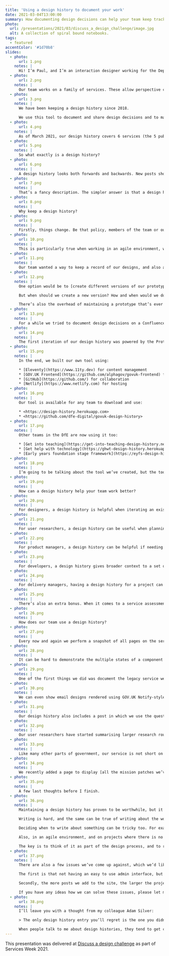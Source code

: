 ```yaml
---
title: 'Using a design history to document your work'
date: 2021-03-04T13:00:00
summary: How documenting design decisions can help your team keep track of how a service has developed over time.
photo:
  url: /presentations/2021/03/discuss_a_design_challenge/image.jpg
  alt: A collection of spiral bound notebooks.
tags:
  - featured
accentColor: '#1d70b8'
slides:
  - photo:
      url: 1.png
    notes: |
      Hi! I’m Paul, and I’m an interaction designer working for the Department of Education in the Becoming a teacher team. Fun fact: today is the 2 year anniversary of me joining the team.
  - photo:
      url: 2.png
    notes: |
      Our team works on a family of services. These allow perspective candidates to find teacher training courses before submit an application, and enable training providers to publish courses and then make decisions on the applications they receive.
  - photo:
      url: 3.png
    notes: |
      We have been keeping a design history since 2018.

      We use this tool to document and share design decisions and to maintain a permanent record of how our services have developed over time.
  - photo:
      url: 4.png
    notes: |
      As of March 2021, our design history covers 6 services (the 5 public-facing services plus an internal service used by support agents), and includes over 450 posts from 22 contributors.
  - photo:
      url: 5.png
    notes: |
      So what exactly is a design history?
  - photo:
      url: 6.png
    notes: |
      A design history looks both forwards and backwards. New posts show the team where a service is going, while older posts tell the story of how we got to where we are now.
  - photo:
      url: 7.png
    notes: |
      That’s a fancy description. The simpler answer is that a design history is a blog with a design team committed to regularly posting about their work.
  - photo:
      url: 8.png
    notes: |
      Why keep a design history?
  - photo:
      url: 9.png
    notes: |
      Firstly, things change. Be that policy, members of the team or our understanding of the problem space and a service’s users etc.
  - photo:
      url: 10.png
    notes: |
      This is particularly true when working in an agile environment, where things are constantly iterated. It can be hard to remember what things looked like, how they worked or why – and when – they changed.
  - photo:
      url: 11.png
    notes: |
      Our team wanted a way to keep a record of our designs, and also a way to share them. We looked at a few different options.
  - photo:
      url: 12.png
    notes: |
      One option would be to [create different versions of our prototype](https://designnotes.blog.gov.uk/2016/05/13/archiving-versions-of-a-prototype/).

      But when should we create a new version? How and when would we document smaller changes?

      There’s also the overhead of maintaining a prototype that’s ever growing in size.
  - photo:
      url: 13.png
    notes: |
      For a while we tried to document design decisions on a Confluence wiki. However, as this was private it was difficult to share documents more widely. It was also quite limiting in terms of formatting options.
  - photo:
      url: 14.png
    notes: |
      The first iteration of our design history was powered by the Prototype Kit. But the kit was not designed around the needs of content creation and curation. For example, it was hard to incorporate Markdown, tag posts and create an RSS feed.
  - photo:
      url: 15.png
    notes: |
      In the end, we built our own tool using:

      * [Eleventy](https://www.11ty.dev) for content management
      * [GOV.UK Frontend](https://github.com/alphagov/govuk-frontend) for the design patterns
      * [GitHub](https://github.com/) for collaboration
      * [Netlify](https://www.netlify.com) for hosting
  - photo:
      url: 16.png
    notes: |
      Our tool is available for any team to download and use:

      * <https://design-history.herokuapp.com>
      * <https://github.com/dfe-digital/govuk-design-history>
  - photo:
      url: 17.png
    notes: |
      Other teams in the DfE are now using it too:

      * [Get into teaching](https://get-into-teaching-design-history.netlify.app/)
      * [Get help with technology](https://ghwt-design-history.herokuapp.com/)
      * [Early years foundation stage framework](https://eyfs-design-history.netlify.app/)
  - photo:
      url: 18.png
    notes: |
      I’m going to be talking about the tool we’ve created, but the tool isn’t the important thing. The ideas I’m sharing today can be achieved with any blogging software, so use whatever tool works best for you and your team.
  - photo:
      url: 19.png
    notes: |
      How can a design history help your team work better?
  - photo:
      url: 20.png
    notes: |
      For designers, a design history is helpful when iterating an existing feature and you find yourself asking “why on Earth does it work like this”.
  - photo:
      url: 21.png
    notes: |
      For user researchers, a design history can be useful when planning a research session, or when preparing a playback and needing to refer to previous findings.
  - photo:
      url: 22.png
    notes: |
      For product managers, a design history can be helpful if needing to postpone the development of a feature. Having a design documented means it can be picked up again later.
  - photo:
      url: 23.png
    notes: |
      For developers, a design history gives broader context to a set of changes to a particular feature. A post can document different user journeys and interaction states, both of which can be difficult to show in a prototype.
  - photo:
      url: 24.png
    notes: |
      For delivery managers, having a design history for a project can be a useful resource when onboarding new team members.
  - photo:
      url: 25.png
    notes: |
      There’s also an extra bonus. When it comes to a service assessment, being able to point to a design history with a collection of posts detailing an understanding user needs and design intents, the design section of an assessment can almost become a formality.
  - photo:
      url: 26.png
    notes: |
      How does our team use a design history?
  - photo:
      url: 27.png
    notes: |
      Every now and again we perform a snapshot of all pages on the service. This is useful as a fallback, as not every part of the site may have had an entry written about it. This way there’ll always be a screenshot of a page so you can see what it previously looked like.
  - photo:
      url: 28.png
    notes: |
      It can be hard to demonstrate the multiple states of a component or page in a prototype, so this is one area in which having a design history can be really helpful.
  - photo:
      url: 29.png
    notes: |
      One of the first things we did was document the legacy service we’re replacing. This is important as if we’re successful, this is something that will eventually disappear.
  - photo:
      url: 30.png
    notes: |
      We can even show email designs rendered using GOV.UK Notify-style placeholders.
  - photo:
      url: 31.png
    notes: |
      Our design history also includes a post in which we use the question protocol to list all the questions we ask, and why we ask them.
  - photo:
      url: 32.png
    notes: |
      Our user researchers have started summarising larger research rounds and their findings in greater depth.
  - photo:
      url: 33.png
    notes: |
      Like many other parts of government, our service is not short on acronyms. One of the most useful pages on our design history is the glossary, which has proven popular with new starters.
  - photo:
      url: 34.png
    notes: |
      We recently added a page to display [all the mission patches we’ve designed](https://bat-design-history.netlify.app/mission-patches/).
  - photo:
      url: 35.png
    notes: |
      A few last thoughts before I finish.
  - photo:
      url: 36.png
    notes: |
      Maintaining a design history has proven to be worthwhile, but it’s not without its challenges.

      Writing is hard, and the same can be true of writing about the work you have done.

      Deciding when to write about something can be tricky too. For example, I’m never quite sure if I should write about a feature after it’s been designed or once it has been tested.

      Also, in an agile environment, and on projects where there is no shortage of work to be done, it can be difficult to find time to sit down and write an entry.

      The key is to think of it as part of the design process, and to remember the value it may provide later.
  - photo:
      url: 37.png
    notes: |
      There are also a few issues we’ve come up against, which we’d like to solve in future updates to the tool.

      The first is that not having an easy to use admin interface, but relying on contributions via GitHub, has been a barrier to entry for the less technically savvy members of our team.

      Secondly, the more posts we add to the site, the larger the project can becomes. If you have lots of images, this can mean new users have to download a huge amount of data before they can start adding their own posts.

      If you have any ideas how we can solve these issues, please let me know.
  - photo:
      url: 38.png
    notes: |
      I’ll leave you with a thought from my colleague Adam Silver:

      > The only design history entry you’ll regret is the one you didn’t write.

      When people talk to me about design histories, they tend to get caught up thinking about when to write post or how to structure them. It’s certainly worth thinking about how you want to use a design history, but don’t let that prevent you from posting anything at all.
---
```

This presentation was delivered at [Discuss a design challenge][1] as part of Services Week 2021.

[1]: /events/2021/03/04/discuss_a_design_challenge/
